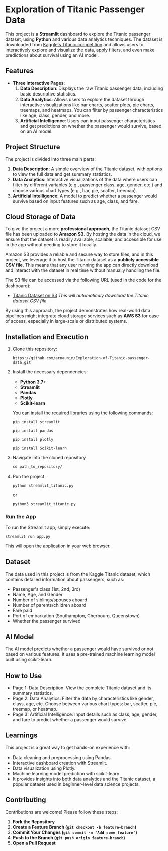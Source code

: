 # Exploration of Titanic Passenger Data

This project is a **Streamlit** dashboard to explore the Titanic passenger dataset, using **Python** and various data analytics techniques. The dataset is downloaded from [Kaggle's Titanic competition](https://www.kaggle.com/c/titanic) and allows users to interactively explore and visualize the data, apply filters, and even make predictions about survival using an AI model.

## Features

- **Three Interactive Pages**:
  1. **Data Description**: Displays the raw Titanic passenger data, including basic descriptive statistics.
  2. **Data Analytics**: Allows users to explore the dataset through interactive visualizations like bar charts, scatter plots, pie charts, treemaps, and heatmaps. You can filter by passenger characteristics like age, class, gender, and more.
  3. **Artificial Intelligence**: Users can input passenger characteristics and get predictions on whether the passenger would survive, based on an AI model.

## Project Structure

The project is divided into three main parts:

1. **Data Description**: A simple overview of the Titanic dataset, with options to view the full data and get summary statistics.
2. **Data Analytics**: Interactive visualizations of the data where users can filter by different variables (e.g., passenger class, age, gender, etc.) and choose various chart types (e.g., bar, pie, scatter, treemap).
3. **Artificial Intelligence**: A model to predict whether a passenger would survive based on input features such as age, class, and fare.


## Cloud Storage of Data

To give the project a more **professional approach**, the Titanic dataset CSV file has been uploaded to **Amazon S3**. By hosting the data in the cloud, we ensure that the dataset is readily available, scalable, and accessible for use in the app without needing to store it locally.

Amazon S3 provides a reliable and secure way to store files, and in this project, we leverage it to host the Titanic dataset as a **publicly accessible CSV file**. This means that any user running the app can directly download and interact with the dataset in real time without manually handling the file.

The S3 file can be accessed via the following URL (used in the code for the dashboard):

- [Titanic Dataset on S3](https://conquerblocksbucket.s3.eu-north-1.amazonaws.com/train.csv) *This will automaticaly download the Titanic dataset CSV file*

By using this approach, the project demonstrates how real-world data pipelines might integrate cloud storage services such as **AWS S3** for ease of access, especially in large-scale or distributed systems.


## Installation and Execution

1. Clone this repository:
   ```
   https://github.com/arnaunin/Exploration-of-Titanic-passenger-data.git
   ```

2. Install the necessary dependencies:
   
    - **Python 3.7+**
    - **Streamlit**
    - **Pandas**
    - **Plotly**
    - **Scikit-learn**
  
    You can install the required libraries using the following commands:
  
    ```
    pip install streamlit
    ```
    ```
    pip install pandas
    ```
    ```
    pip install plotly
    ```
    ```
    pip install Scikit-learn
    ```

4. Navigate into the cloned repository
   ```
   cd path_to_repository/
   ```
   
5. Run the project:
   ```
   python streamlit_titanic.py
   ```
   or
   ```
   python3 streamlit_titanic.py
   ```

### Run the App
To run the Streamlit app, simply execute:

```
streamlit run app.py
```
This will open the application in your web browser.

## Dataset
The data used in this project is from the Kaggle Titanic dataset, which contains detailed information about passengers, such as:

- Passenger's class (1st, 2nd, 3rd)
- Name, Age, and Gender
- Number of siblings/spouses aboard
- Number of parents/children aboard
- Fare paid
- Port of embarkation (Southampton, Cherbourg, Queenstown)
- Whether the passenger survived

## AI Model
The AI model predicts whether a passenger would have survived or not based on various features. It uses a pre-trained machine learning model built using scikit-learn.

## How to Use
- Page 1: Data Description:
  View the complete Titanic dataset and its summary statistics.
- Page 2: Data Analytics:
  Filter the data by characteristics like gender, class, age, etc.
  Choose between various chart types: bar, scatter, pie, treemap, or heatmap.
- Page 3: Artificial Intelligence:
  Input details such as class, age, gender, and fare to predict whether a passenger would survive.
  
## Learnings
This project is a great way to get hands-on experience with:
- Data cleaning and preprocessing using Pandas.
- Interactive dashboard creation with Streamlit.
- Data visualization using Plotly.
- Machine learning model prediction with scikit-learn.
- It provides insights into both data analytics and the Titanic dataset, a popular dataset used in beginner-level data science projects.



## Contributing
Contributions are welcome! Please follow these steps:
1. **Fork the Repository**
2. **Create a Feature Branch (`git checkout -b feature-branch`)**
3. **Commit Your Changes (`git commit -m 'Add some feature'`)**
4. **Push to the Branch (`git push origin feature-branch`)**
5. **Open a Pull Request**
